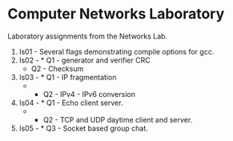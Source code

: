 # Computer Networks Laboratory

Laboratory assignments from the Networks Lab.

1. ls01 - Several flags demonstrating compile options for gcc.
2. ls02 - * Q1 - generator and verifier CRC
	  * Q2 - Checksum
3. ls03 - * Q1 - IP fragmentation
	- * Q2 - IPv4 - IPv6 conversion
4. ls04 - * Q1 - Echo client server.
	- * Q2 - TCP and UDP daytime client and server.
5. ls05 - * Q3 - Socket based group chat. 
